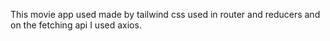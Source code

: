 This movie app used made by tailwind css used in router and reducers and on the fetching api I used axios.
